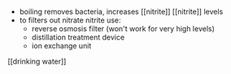 - boiling removes bacteria, increases [[nitrite]] [[nitrite]] levels
- to filters out nitrate nitrite use:
	- reverse osmosis filter (won't work for very high levels)
	- distillation treatment device
	- ion exchange unit

[[drinking water]]